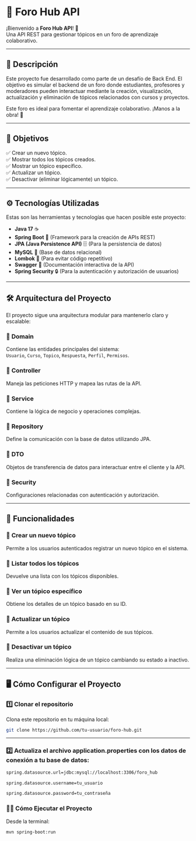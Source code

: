 # 🌟 Foro Hub API

¡Bienvenido a **Foro Hub API**! 🎉  
Una API REST para gestionar tópicos en un foro de aprendizaje colaborativo.  

---

## 📝 **Descripción**  

Este proyecto fue desarrollado como parte de un desafío de Back End. El objetivo es simular el backend de un foro donde estudiantes, profesores y moderadores pueden interactuar mediante la creación, visualización, actualización y eliminación de tópicos relacionados con cursos y proyectos.  

Este foro es ideal para fomentar el aprendizaje colaborativo. ¡Manos a la obra! 🚀  

---

## 🎯 **Objetivos**  

✅ Crear un nuevo tópico.  
✅ Mostrar todos los tópicos creados.  
✅ Mostrar un tópico específico.  
✅ Actualizar un tópico.  
✅ Desactivar (eliminar lógicamente) un tópico.  

---

## ⚙️ **Tecnologías Utilizadas**  

Estas son las herramientas y tecnologías que hacen posible este proyecto:  

- **Java 17** ☕  
- **Spring Boot** 🌱 (Framework para la creación de APIs REST)  
- **JPA (Java Persistence API)** 🗄️ (Para la persistencia de datos)  
- **MySQL** 🐬 (Base de datos relacional)  
- **Lombok** 📌 (Para evitar código repetitivo)  
- **Swagger** 📜 (Documentación interactiva de la API)  
- **Spring Security** 🔒 (Para la autenticación y autorización de usuarios)  

---

## 🛠️ **Arquitectura del Proyecto**  

El proyecto sigue una arquitectura modular para mantenerlo claro y escalable:  

### 📂 **Domain**  
Contiene las entidades principales del sistema:  
`Usuario`, `Curso`, `Topico`, `Respuesta`, `Perfil`, `Permisos`.  

### 📂 **Controller**  
Maneja las peticiones HTTP y mapea las rutas de la API.  

### 📂 **Service**  
Contiene la lógica de negocio y operaciones complejas.  

### 📂 **Repository**  
Define la comunicación con la base de datos utilizando JPA.  

### 📂 **DTO**  
Objetos de transferencia de datos para interactuar entre el cliente y la API.  

### 📂 **Security**  
Configuraciones relacionadas con autenticación y autorización.  

---

## 🚀 **Funcionalidades**  

### 🔹 **Crear un nuevo tópico**  
Permite a los usuarios autenticados registrar un nuevo tópico en el sistema.  

### 🔹 **Listar todos los tópicos**  
Devuelve una lista con los tópicos disponibles.  

### 🔹 **Ver un tópico específico**  
Obtiene los detalles de un tópico basado en su ID.  

### 🔹 **Actualizar un tópico**  
Permite a los usuarios actualizar el contenido de sus tópicos.  

### 🔹 **Desactivar un tópico**  
Realiza una eliminación lógica de un tópico cambiando su estado a inactivo.  

---

## 🖥️ **Cómo Configurar el Proyecto**  

### 1️⃣ **Clonar el repositorio**  
Clona este repositorio en tu máquina local:  
```bash
git clone https://github.com/tu-usuario/foro-hub.git
```
---
### 2️⃣ **Actualiza el archivo application.properties con los datos de conexión a tu base de datos:**  
```bash
spring.datasource.url=jdbc:mysql://localhost:3306/foro_hub

spring.datasource.username=tu_usuario

spring.datasource.password=tu_contraseña
```

### 🏃‍♂️ Cómo Ejecutar el Proyecto 
Desde la terminal:
```bash
mvn spring-boot:run
```
